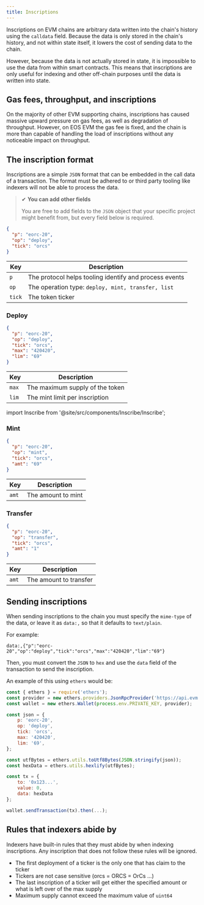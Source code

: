 ```yaml
---
title: Inscriptions
---
```


Inscriptions on EVM chains are arbitrary data written into the chain's history using the `calldata` field.
Because the data is only stored in the chain's history, and not within state itself, it lowers the cost of
sending data to the chain.

However, because the data is not actually stored in state, it is impossible to use the data from within smart contracts.
This means that inscriptions are only useful for indexing and other off-chain purposes until the data is written into state.

## Gas fees, throughput, and inscriptions

On the majority of other EVM supporting chains, inscriptions has caused massive upward pressure on gas fees, as well as
degradation of throughput. However, on EOS EVM the gas fee is fixed, and the chain is more than capable of handling the
load of inscriptions without any noticeable impact on throughput.

## The inscription format

Inscriptions are a simple `JSON` format that can be embedded in the call data of a transaction.
The format must be adhered to or third party tooling like indexers will not be able to process the data.

> ✔ **You can add other fields**
>
> You are free to add fields to the `JSON` object that your specific project might benefit from,
> but every field below is required.

```json
{
  "p": "eorc-20",
  "op": "deploy",
  "tick": "orcs"
}
```

| Key | Description                                            |
| --- |--------------------------------------------------------|
| `p` | The protocol helps tooling identify and process events |
| `op` | The operation type: `deploy, mint, transfer, list`      |
| `tick` | The token ticker                                       |


### Deploy

```json
{ 
  "p": "eorc-20",
  "op": "deploy",
  "tick": "orcs",
  "max": "420420",
  "lim": "69"
}
```

| Key | Description                     |
| --- |---------------------------------|
| `max` | The maximum supply of the token |
| `lim` | The mint limit per inscription  |

<!-- translation-ignore -->

import Inscribe from '@site/src/components/Inscribe/Inscribe';

<Inscribe type="deploy" />

<!-- end-translation-ignore -->


### Mint

```json
{ 
  "p": "eorc-20",
  "op": "mint",
  "tick": "orcs",
  "amt": "69"
}
```

| Key | Description |
| --- |-------------|
| `amt` | The amount to mint |

<!-- translation-ignore -->

<Inscribe type="mint" />

<!-- end-translation-ignore -->


### Transfer

```json
{ 
  "p": "eorc-20",
  "op": "transfer",
  "tick": "orcs",
  "amt": "1"
}
```

| Key | Description |
| --- |-------------|
| `amt` | The amount to transfer |

<!-- translation-ignore -->

<Inscribe type="transfer" />

<!-- end-translation-ignore -->


## Sending inscriptions

When sending inscriptions to the chain you must specify the `mime-type` of the data, or leave it as `data:,` so that it
defaults to `text/plain`.

For example:

```
data:,{"p":"eorc-20","op":"deploy","tick":"orcs","max":"420420","lim":"69"}
```

Then, you must convert the `JSON` to `hex` and use the `data` field of the transaction to send the inscription.

An example of this using `ethers` would be:

```js
const { ethers } = require('ethers');
const provider = new ethers.providers.JsonRpcProvider('https://api.evm.eosnetwork.com/');
const wallet = new ethers.Wallet(process.env.PRIVATE_KEY, provider);

const json = {
    p: 'eorc-20',
    op: 'deploy',
    tick: 'orcs',
    max: '420420',
    lim: '69',
};

const utfBytes = ethers.utils.toUtf8Bytes(JSON.stringify(json));
const hexData = ethers.utils.hexlify(utfBytes);

const tx = {
    to: '0x123...',
    value: 0,
    data: hexData
};

wallet.sendTransaction(tx).then(...);
```

## Rules that indexers abide by

Indexers have built-in rules that they must abide by when indexing inscriptions. Any inscription that does not follow these
rules will be ignored.

- The first deployment of a ticker is the only one that has claim to the ticker
- Tickers are not case sensitive (orcs = ORCS = OrCs ...)
- The last inscription of a ticker will get either the specified amount or what is left over of the max supply
- Maximum supply cannot exceed the maximum value of `uint64`
